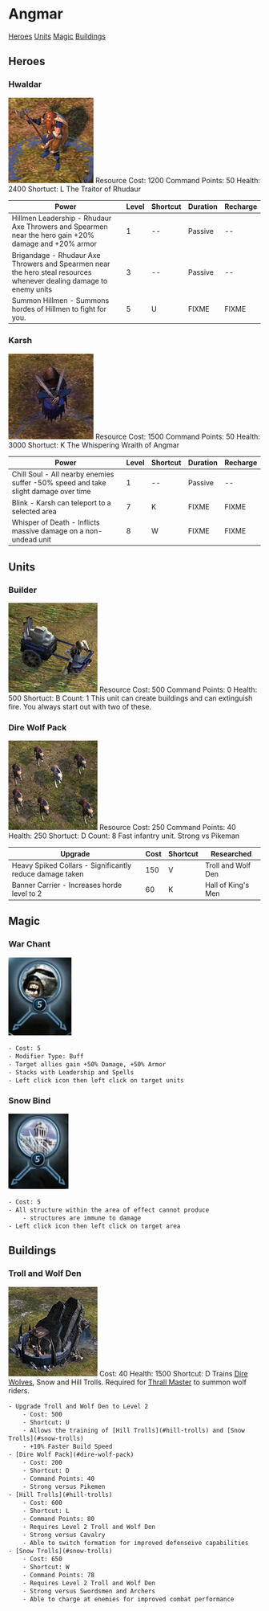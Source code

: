 # Angmar

[Heroes](#heroes)
[Units](#units)
[Magic](#magic)
[Buildings](#buildings)

## Heroes

### Hwaldar

![Hwaldar unit](/images/angmar/hwaldar.jpg)
Resource Cost: 1200
Command Points: 50
Health: 2400
Shortuct: L
The Traitor of Rhudaur

Power | Level | Shortcut | Duration | Recharge
----- | ----- | -------- | -------- | --------
Hillmen Leadership - Rhudaur Axe Throwers and Spearmen near the hero gain +20% damage and +20% armor | 1 | -- | Passive | --
Brigandage - Rhudaur Axe Throwers and Spearmen near the hero steal resources whenever dealing damage to enemy units | 3 | -- | Passive | --
Summon Hillmen - Summons hordes of Hillmen to fight for you. | 5 | U | FIXME | FIXME

### Karsh

![Karsh unit](/images/angmar/karsh.jpg)
Resource Cost: 1500
Command Points: 50
Health: 3000
Shortuct: K
The Whispering Wraith of Angmar

Power | Level | Shortcut | Duration | Recharge
----- | ----- | -------- | -------- | --------
Chill Soul - All nearby enemies suffer -50% speed and take slight damage over time | 1 | -- | Passive | --
Blink - Karsh can teleport to a selected area  | 7 | K | FIXME | FIXME
Whisper of Death - Inflicts massive damage on a non-undead unit  | 8 | W | FIXME | FIXME

## Units

### Builder

![Builder unit](/images/angmar/builder.jpg)
Resource Cost: 500
Command Points: 0
Health: 500
Shortuct: B
Count: 1
This unit can create buildings and can extinguish fire. You always start out with two of these.

### Dire Wolf Pack

![Dire Wolf pack unit](/images/angmar/direwolves.jpg)
Resource Cost: 250
Command Points: 40
Health: 250
Shortuct: D
Count: 8
Fast infantry unit. Strong vs Pikeman

Upgrade | Cost | Shortcut | Researched
------- | ---- | -------- | ----------
Heavy Spiked Collars - Significantly reduce damage taken | 150 | V | Troll and Wolf Den
Banner Carrier - Increases horde level to 2  | 60 | K | Hall of King's Men

## Magic

### War Chant

![War Chant spell](/images/angmar/war_chant.jpg)

	- Cost: 5
	- Modifier Type: Buff
	- Target allies gain +50% Damage, +50% Armor
	- Stacks with Leadership and Spells
	- Left click icon then left click on target units

### Snow Bind

![Snow Bind spell](/images/angmar/snow_bind.jpg)

	- Cost: 5
	- All structure within the area of effect cannot produce
		- structures are immune to damage
	- Left click icon then left click on target area


## Buildings

### Troll and Wolf Den

![Troll and Wolf Den building](/images/angmar/wolfden.jpg)
Cost: 40
Health: 1500
Shortcut: D
Trains [Dire Wolves](#dire-wolf-pack), Snow and Hill Trolls. Required for [Thrall Master](#thrall-master) to summon wolf riders.

	- Upgrade Troll and Wolf Den to Level 2
		- Cost: 500
		- Shortcut: U
		- Allows the training of [Hill Trolls](#hill-trolls) and [Snow Trolls](#snow-trolls)
		- +10% Faster Build Speed
	- [Dire Wolf Pack](#dire-wolf-pack)
		- Cost: 200
		- Shortcut: D
		- Command Points: 40
		- Strong versus Pikemen
	- [Hill Trolls](#hill-trolls)
		- Cost: 600
		- Shortcut: L
		- Command Points: 80
		- Requires Level 2 Troll and Wolf Den
		- Strong versus Cavalry
		- Able to switch formation for improved defenseive capabilities
	- [Snow Trolls](#snow-trolls)
		- Cost: 650
		- Shortcut: W
		- Command Points: 78
		- Requires Level 2 Troll and Wolf Den
		- Strong versus Swordsmen and Archers
		- Able to charge at enemies for improved combat performance